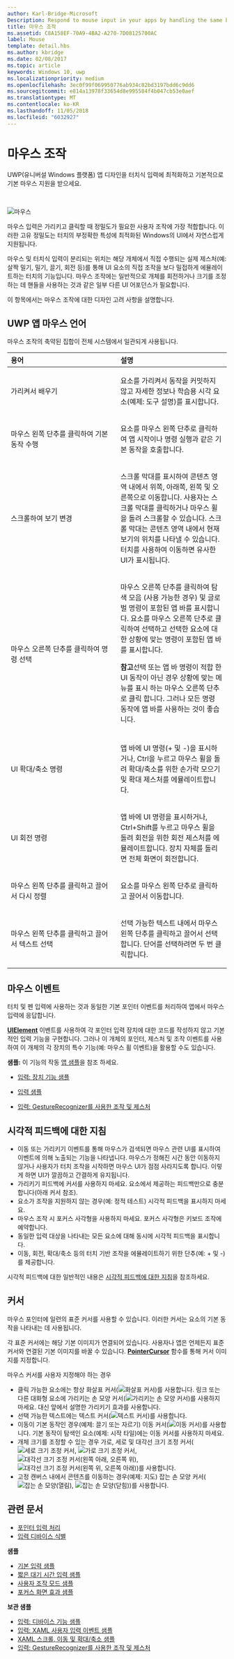 ```yaml
---
author: Karl-Bridge-Microsoft
Description: Respond to mouse input in your apps by handling the same basic pointer events that you use for touch and pen input.
title: 마우스 조작
ms.assetid: C8A158EF-70A9-4BA2-A270-7D08125700AC
label: Mouse
template: detail.hbs
ms.author: kbridge
ms.date: 02/08/2017
ms.topic: article
keywords: Windows 10, uwp
ms.localizationpriority: medium
ms.openlocfilehash: 3ec0f99f069950776ab934c82bd3197bdd6c9dd6
ms.sourcegitcommit: e814a13978f33654d8e995584f4b047cb53e0aef
ms.translationtype: MT
ms.contentlocale: ko-KR
ms.lasthandoff: 11/05/2018
ms.locfileid: "6032927"
---
```

# <a name="mouse-interactions"></a>마우스 조작


UWP(유니버설 Windows 플랫폼) 앱 디자인을 터치식 입력에 최적화하고 기본적으로 기본 마우스 지원을 받으세요.

 

![마우스](images/input-patterns/input-mouse.jpg)



마우스 입력은 가리키고 클릭할 때 정밀도가 필요한 사용자 조작에 가장 적합합니다. 이러한 고유 정밀도는 터치의 부정확한 특성에 최적화된 Windows의 UI에서 자연스럽게 지원됩니다.

마우스 및 터치식 입력이 분리되는 위치는 해당 개체에서 직접 수행되는 실제 제스처(예: 살짝 밀기, 밀기, 끌기, 회전 등)를 통해 UI 요소의 직접 조작을 보다 밀접하게 에뮬레이트하는 터치의 기능입니다. 마우스 조작에는 일반적으로 개체를 회전하거나 크기를 조정하는 데 핸들을 사용하는 것과 같은 일부 다른 UI 어포던스가 필요합니다.

이 항목에서는 마우스 조작에 대한 디자인 고려 사항을 설명합니다.

## <a name="the-uwp-app-mouse-language"></a>UWP 앱 마우스 언어


마우스 조작의 축약된 집합이 전체 시스템에서 일관되게 사용됩니다.

<table>
<colgroup>
<col width="50%" />
<col width="50%" />
</colgroup>
<thead>
<tr class="header">
<th align="left">용어</th>
<th align="left">설명</th>
</tr>
</thead>
<tbody>
<tr class="odd">
<td align="left"><p>가리켜서 배우기</p></td>
<td align="left"><p>요소를 가리켜서 동작을 커밋하지 않고 자세한 정보나 학습용 시각 요소(예제: 도구 설명)를 표시합니다.</p></td>
</tr>
<tr class="even">
<td align="left"><p>마우스 왼쪽 단추를 클릭하여 기본 동작 수행</p></td>
<td align="left"><p>요소를 마우스 왼쪽 단추로 클릭하여 앱 시작이나 명령 실행과 같은 기본 동작을 호출합니다.</p></td>
</tr>
<tr class="odd">
<td align="left"><p>스크롤하여 보기 변경</p></td>
<td align="left"><p>스크롤 막대를 표시하여 콘텐츠 영역 내에서 위쪽, 아래쪽, 왼쪽 및 오른쪽으로 이동합니다. 사용자는 스크롤 막대를 클릭하거나 마우스 휠을 돌려 스크롤할 수 있습니다. 스크롤 막대는 콘텐츠 영역 내에서 현재 보기의 위치를 나타낼 수 있습니다. 터치를 사용하여 이동하면 유사한 UI가 표시됩니다.</p></td>
</tr>
<tr class="even">
<td align="left"><p>마우스 오른쪽 단추를 클릭하여 명령 선택</p></td>
<td align="left"><p>마우스 오른쪽 단추를 클릭하여 탐색 모음 (사용 가능한 경우) 및 글로벌 명령이 포함된 앱 바를 표시합니다. 요소를 마우스 오른쪽 단추로 클릭하여 선택하고 선택한 요소에 대한 상황에 맞는 명령이 포함된 앱 바를 표시합니다.</p>
<div class="alert">
<strong>참고</strong>선택 또는 앱 바 명령이 적합 한 UI 동작이 아닌 경우 상황에 맞는 메뉴를 표시 하는 마우스 오른쪽 단추로 클릭 합니다. 그러나 모든 명령 동작에 앱 바를 사용하는 것이 좋습니다.
</div>
<div>
 
</div></td>
</tr>
<tr class="odd">
<td align="left"><p>UI 확대/축소 명령</p></td>
<td align="left"><p>앱 바에 UI 명령(+ 및 -)을 표시하거나, Ctrl을 누르고 마우스 휠을 돌려 확대/축소를 위한 손가락 모으기 및 확대 제스처를 에뮬레이트합니다.</p></td>
</tr>
<tr class="even">
<td align="left"><p>UI 회전 명령</p></td>
<td align="left"><p>앱 바에 UI 명령을 표시하거나, Ctrl+Shift를 누르고 마우스 휠을 돌려 회전을 위한 회전 제스처를 에뮬레이트합니다. 장치 자체를 돌리면 전체 화면이 회전합니다.</p></td>
</tr>
<tr class="odd">
<td align="left"><p>마우스 왼쪽 단추를 클릭하고 끌어서 다시 정렬</p></td>
<td align="left"><p>요소를 마우스 왼쪽 단추로 클릭하고 끌어서 이동합니다.</p></td>
</tr>
<tr class="even">
<td align="left"><p>마우스 왼쪽 단추를 클릭하고 끌어서 텍스트 선택</p></td>
<td align="left"><p>선택 가능한 텍스트 내에서 마우스 왼쪽 단추를 클릭하고 끌어서 선택합니다. 단어를 선택하려면 두 번 클릭합니다.</p></td>
</tr>
</tbody>
</table>

## <a name="mouse-events"></a>마우스 이벤트

터치 및 펜 입력에 사용하는 것과 동일한 기본 포인터 이벤트를 처리하여 앱에서 마우스 입력에 응답합니다.

[**UIElement**](https://msdn.microsoft.com/library/windows/apps/br208911) 이벤트를 사용하여 각 포인터 입력 장치에 대한 코드를 작성하지 않고 기본적인 입력 기능을 구현합니다. 그러나 이 개체의 포인터, 제스처 및 조작 이벤트를 사용하여 이 개체의 각 장치의 특수 기능(예: 마우스 휠 이벤트)을 활용할 수도 있습니다.

**샘플:** 이 기능의 작동 [앱 샘플](https://go.microsoft.com/fwlink/p/?LinkID=264996)을 참조 하세요.


- [입력: 장치 기능 샘플](https://go.microsoft.com/fwlink/p/?linkid=231530)

- [입력 샘플](https://go.microsoft.com/fwlink/p/?linkid=226855)

- [입력: GestureRecognizer를 사용한 조작 및 제스처](https://go.microsoft.com/fwlink/p/?LinkID=231605)

## <a name="guidelines-for-visual-feedback"></a>시각적 피드백에 대한 지침


-   이동 또는 가리키기 이벤트를 통해 마우스가 검색되면 마우스 관련 UI를 표시하여 이벤트에 의해 노출되는 기능을 나타냅니다. 마우스가 정해진 시간 동안 이동하지 않거나 사용자가 터치 조작을 시작하면 마우스 UI가 점점 사라지도록 합니다. 이렇게 하면 UI가 깔끔하고 간결하게 유지됩니다.
-   가리키기 피드백에 커서를 사용하지 마세요. 요소에서 제공하는 피드백만으로 충분합니다(아래 커서 참조).
-   요소가 조작을 지원하지 않는 경우(예: 정적 테스트) 시각적 피드백을 표시하지 마세요.
-   마우스 조작 시 포커스 사각형을 사용하지 마세요. 포커스 사각형은 키보드 조작에 예약합니다.
-   동일한 입력 대상을 나타내는 모든 요소에 대해 동시에 시각적 피드백을 표시합니다.
-   이동, 회전, 확대/축소 등의 터치 기반 조작을 에뮬레이트하기 위한 단추(예: + 및 -)를 제공합니다.

시각적 피드백에 대한 일반적인 내용은 [시각적 피드백에 대한 지침](guidelines-for-visualfeedback.md)을 참조하세요.


## <a name="cursors"></a>커서


마우스 포인터에 일련의 표준 커서를 사용할 수 있습니다. 이러한 커서는 요소의 기본 동작을 나타내는 데 사용됩니다.

각 표준 커서에는 해당 기본 이미지가 연결되어 있습니다. 사용자나 앱은 언제든지 표준 커서와 연결된 기본 이미지를 바꿀 수 있습니다. [**PointerCursor**](https://msdn.microsoft.com/library/windows/apps/br208273) 함수를 통해 커서 이미지를 지정합니다.

마우스 커서를 사용자 지정해야 하는 경우

-   클릭 가능한 요소에는 항상 화살표 커서(![화살표 커서](images/cursor-arrow.png))를 사용합니다. 링크 또는 다른 대화형 요소에 가리키는 손 모양 커서(![가리키는 손 모양 커서](images/cursor-pointinghand.png))를 사용하지 마세요. 대신 앞에서 설명한 가리키기 효과를 사용합니다.
-   선택 가능한 텍스트에는 텍스트 커서(![텍스트 커서](images/cursor-text.png))를 사용합니다.
-   이동이 기본 동작인 경우(예제: 끌기 또는 자르기) 이동 커서(![이동 커서](images/cursor-move.png))를 사용합니다. 기본 동작이 탐색인 요소(예제: 시작 타일)에는 이동 커서를 사용하지 마세요.
-   개체 크기를 조정할 수 있는 경우 가로, 세로 및 대각선 크기 조정 커서(![세로 크기 조정 커서](images/cursor-vertical.png), ![가로 크기 조정 커서](images/cursor-horizontal.png), ![대각선 크기 조정 커서(왼쪽 아래, 오른쪽 위)](images/cursor-diagonal2.png), ![대각선 크기 조정 커서(왼쪽 위, 오른쪽 아래)](images/cursor-diagonal1.png))를 사용합니다.
-   고정 캔버스 내에서 콘텐츠를 이동하는 경우(예제: 지도) 잡는 손 모양 커서(![잡는 손 모양(열림)](images/cursor-pan1.png), ![잡는 손 모양(닫힘)](images/cursor-pan2.png))를 사용합니다.

## <a name="related-articles"></a>관련 문서

* [포인터 입력 처리](handle-pointer-input.md)
* [입력 디바이스 식별](identify-input-devices.md)

**샘플**
* [기본 입력 샘플](https://go.microsoft.com/fwlink/p/?LinkID=620302)
* [짧은 대기 시간 입력 샘플](https://go.microsoft.com/fwlink/p/?LinkID=620304)
* [사용자 조작 모드 샘플](https://go.microsoft.com/fwlink/p/?LinkID=619894)
* [포커스 화면 효과 샘플](https://go.microsoft.com/fwlink/p/?LinkID=619895)

**보관 샘플**
* [입력: 디바이스 기능 샘플](https://go.microsoft.com/fwlink/p/?linkid=231530)
* [입력: XAML 사용자 입력 이벤트 샘플](https://go.microsoft.com/fwlink/p/?linkid=226855)
* [XAML 스크롤, 이동 및 확대/축소 샘플](https://go.microsoft.com/fwlink/p/?linkid=251717)
* [입력: GestureRecognizer를 사용한 조작 및 제스처](https://go.microsoft.com/fwlink/p/?LinkID=231605)
 
 

 




